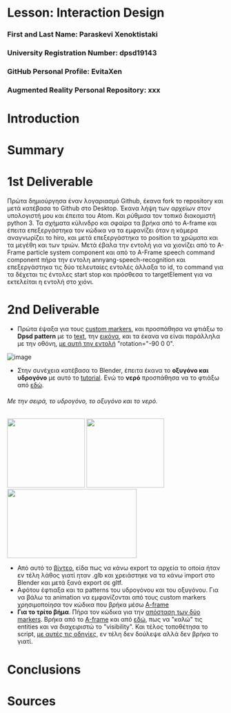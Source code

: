 # Lesson: Interaction Design

### First and Last Name: Paraskevi Xenoktistaki 
### University Registration Number: dpsd19143
### GitHub Personal Profile: EvitaXen 
### Augmented Reality Personal Repository: xxx

# Introduction

# Summary


# 1st Deliverable

Πρώτα δημιούργησα έναν λογαριασμό Github, έκανα fork το repository και μετά κατέβασα το Github στο Desktop. Έκανα λήψη των αρχείων στον υπολογιστή μου και έπειτα του Αtom. Και ρύθμισα τον τοπικό διακομιστή python 3. Τα σχήματα κύλινδρο και σφαίρα τα βρήκα από το A-frame και έπειτα επεξεργάστηκα τον κώδικα να τα εμφανίζει όταν η κάμερα αναγνωρίζει το hiro, και μετά επεξεργάστηκα το position τα χρώματα και τα μεγέθη και των τριών. Μετά έβαλα την εντολή για να χιονίζει από το Α-Frame particle system component και από το Α-Frame speech command component πήρα την εντολη annyang-speech-recognition και επεξεργάστηκα τις δύο τελευταίες εντολές άλλαξα το id, το command για τα δέχεται τις έντολες start stop και πρόσθεσα το targetElement για να εκτελείται η εντολή στο χιόνι.

# 2nd Deliverable

- Πρώτα έψαξα για τους [custom markers](https://www.oodlestechnologies.com/blogs/how-to-create-your-own-marker-for-ar-js/), και προσπάθησα να φτιάξω το **Dpsd pattern** με το [text](https://www.oodlestechnologies.com/blogs/how-to-create-your-own-marker-for-ar-js/), την [εικόνα](https://aframe.io/docs/1.3.0/primitives/a-image.html), και τα έκανα να είναι παράλληλα με την οθόνη, [με αυτή την εντολή](https://aframe.io/docs/1.3.0/primitives/a-plane.html) "rotation="-90 0 0".

![image](https://user-images.githubusercontent.com/101424559/168429705-9d94b501-5403-4cce-a1ee-f841f875bb1c.png)

- Στην συνέχεια κατέβασα το Βlender, έπειτα έκανα το **οξυγόνο και υδρογόνο** με αυτό το [tutorial](https://www.youtube.com/watch?v=hGdU3GgbTMY). Ενώ το **νερό** προσπάθησα να το φτιάξω από [εδώ](https://www.youtube.com/watch?v=8wB265I_MH0). 
###### Με την σειρά, το υδρογόνο, το οξυγόνο και το νερό. 
<img src="https://user-images.githubusercontent.com/101424559/168422982-f36a0fbc-7c9f-4e34-acd7-d9f80efad06a.png" width="180" height="160">
<img src="https://user-images.githubusercontent.com/101424559/168423006-a7ea0890-73f2-41fd-9242-f75c5e5755aa.png" width="180" height="160">
<img src="https://user-images.githubusercontent.com/101424559/168422765-91eed3da-8bda-4d14-a38b-10b0fa61f43e.png" width="300" height="160">

- Από αυτό το [βίντεο](https://www.youtube.com/watch?v=YSzbIWo1UWk), είδα πως να κάνω export τα αρχεία το οποία ήταν εν τέλη λάθος γιατί ηταν .glb και χρειάστηκε να τα κάνω import στο Βlender και μετά ξανά export σε gltf. 
- Αφότου έφτιαξα και τα patterns του υδρογόνου και του οξυγόνου. Για να βάλω τα animation να εμφανίζονται από τους custom markers χρησιμοποίησα τον κώδικα που βρήκα μέσω [A-frame](https://aframe.io/blog/arjs/)
- **Για το τρίτο βήμα**. Πήρα τον κώδικα για την [απόσταση των δύο markers](https://stackoverflow.com/questions/61239107/how-to-get-marker-position-x-y-ar-js). Βρήκα από το [Α-frame](https://aframe.io/docs/1.3.0/core/entity.html#properties) και από [εδώ](https://stackoverflow.com/questions/67578125/a-frame-show-gltf-model-if-variable-has-a-certain-value), πως να "καλώ" τις entities και να διαχειριστώ το "visibility". Και τέλος τοποθέτησα το script, [με αυτές τις οδηγίες](https://aframe.io/docs/0.8.0/introduction/writing-a-component.html), εν τέλη δεν δούλεψε αλλά δεν βρήκα το γιατί.


# Conclusions


# Sources
